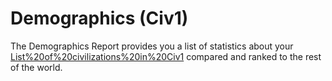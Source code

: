 # Demographics (Civ1)

The Demographics Report provides you a list of statistics about your [List%20of%20civilizations%20in%20Civ1](civilization) compared and ranked to the rest of the world.
